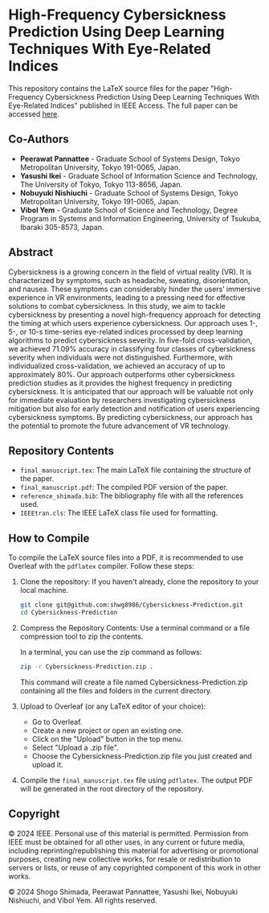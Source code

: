# High-Frequency Cybersickness Prediction Using Deep Learning Techniques With Eye-Related Indices

This repository contains the LaTeX source files for the paper "High-Frequency Cybersickness Prediction Using Deep Learning Techniques With Eye-Related Indices" published in IEEE Access. The full paper can be accessed [here](https://ieeexplore.ieee.org/document/10239343).

## Co-Authors
- **Peerawat Pannattee** - Graduate School of Systems Design, Tokyo Metropolitan University, Tokyo 191-0065, Japan.
- **Yasushi Ikei** - Graduate School of Information Science and Technology, The University of Tokyo, Tokyo 113-8656, Japan.
- **Nobuyuki Nishiuchi** - Graduate School of Systems Design, Tokyo Metropolitan University, Tokyo 191-0065, Japan.
- **Vibol Yem** - Graduate School of Science and Technology, Degree Program in Systems and Information Engineering, University of Tsukuba, Ibaraki 305-8573, Japan.

## Abstract
Cybersickness is a growing concern in the field of virtual reality (VR). It is characterized by symptoms, such as headache, sweating, disorientation, and nausea. These symptoms can considerably hinder the users’ immersive experience in VR environments, leading to a pressing need for effective solutions to combat cybersickness. In this study, we aim to tackle cybersickness by presenting a novel high-frequency approach for detecting the timing at which users experience cybersickness. Our approach uses 1-, 5-, or 10-s time-series eye-related indices processed by deep learning algorithms to predict cybersickness severity. In five-fold cross-validation, we achieved 71.09% accuracy in classifying four classes of cybersickness severity when individuals were not distinguished. Furthermore, with individualized cross-validation, we achieved an accuracy of up to approximately 80%. Our approach outperforms other cybersickness prediction studies as it provides the highest frequency in predicting cybersickness. It is anticipated that our approach will be valuable not only for immediate evaluation by researchers investigating cybersickness mitigation but also for early detection and notification of users experiencing cybersickness symptoms. By predicting cybersickness, our approach has the potential to promote the future advancement of VR technology.

## Repository Contents
- `final_manuscript.tex`: The main LaTeX file containing the structure of the paper.
- `final_manuscript.pdf`: The compiled PDF version of the paper.
- `reference_shimada.bib`: The bibliography file with all the references used.
- `IEEEtran.cls`: The IEEE LaTeX class file used for formatting.

## How to Compile
To compile the LaTeX source files into a PDF, it is recommended to use Overleaf with the `pdflatex` compiler. Follow these steps:

1. Clone the repository:
    If you haven't already, clone the repository to your local machine.
    ```sh
    git clone git@github.com:shwg8986/Cybersickness-Prediction.git
    cd Cybersickness-Prediction
    ```

2. Compress the Repository Contents:
    Use a terminal command or a file compression tool to zip the contents.

    In a terminal, you can use the zip command as follows:
    ```sh
    zip -r Cybersickness-Prediction.zip .
    ```
    This command will create a file named Cybersickness-Prediction.zip containing all the files and folders in the current directory.

3. Upload to Overleaf (or any LaTeX editor of your choice):
    - Go to Overleaf.
    - Create a new project or open an existing one.
    - Click on the "Upload" button in the top menu.
    - Select "Upload a .zip file".
    - Choose the Cybersickness-Prediction.zip file you just created and upload it.

4. Compile the `final_manuscript.tex` file using `pdflatex`.
    The output PDF will be generated in the root directory of the repository.

## Copyright

© 2024 IEEE. Personal use of this material is permitted. Permission from IEEE must be obtained for all other uses, in any current or future media, including reprinting/republishing this material for advertising or promotional purposes, creating new collective works, for resale or redistribution to servers or lists, or reuse of any copyrighted component of this work in other works.

© 2024 Shogo Shimada, Peerawat Pannattee, Yasushi Ikei, Nobuyuki Nishiuchi, and Vibol Yem. All rights reserved.
